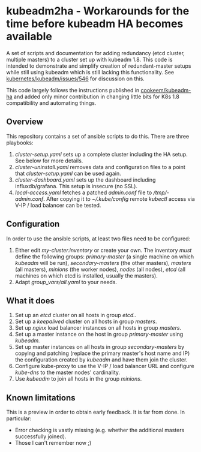 # kubeadm2ha - Workarounds for the time before kubeadm HA becomes available

A set of scripts and documentation for adding redundancy (etcd cluster, multiple masters) to a cluster set up with kubeadm 1.8. This code is intended to demonstrate and simplify creation of redundant-master setups while still using kubeadm which is still lacking this functionality. See [kubernetes/kubeadm/issues/546](https://github.com/kubernetes/kubeadm/issues/546) for discussion on this.

This code largely follows the instructions published in [cookeem/kubeadm-ha](https://github.com/cookeem/kubeadm-ha) and added only minor contribution in changing little bits for K8s 1.8 compatibility and automating things.

## Overview

This repository contains a set of ansible scripts to do this. There are three playbooks:
1. _cluster-setup.yaml_ sets up a complete cluster including the HA setup. See below for more details.
2. _cluster-uninstall.yaml_ removes data and configuration files to a point that _cluster-setup.yaml_ can be used again.
3. _cluster-dashboard.yaml_ sets up the dashboard including influxdb/grafana. This setup is insecure (no SSL).
4. _local-access.yaml_ fetches a patched _admin.conf_ file to _/tmp/<my-cluster-name>-admin.conf_. After copying it to _~/.kube/config_ remote _kubectl_ access via V-IP / load balancer can be tested. 

## Configuration

In order to use the ansible scripts, at least two files need to be configured:
1. Either edit _my-cluster.inventory_ or create your own. The inventory _must_ define the following groups: 
 _primary-master_ (a single machine on which _kubeadm_ will be run), _secondary-masters_ (the other masters), _masters_ (all masters), _minions_ (the worker nodes), _nodes_ (all nodes), _etcd_ (all machines on which etcd is installed, usually the masters).
2. Adapt _group_vars/all.yaml_ to your needs. 

## What it does
1. Set up an _etcd_ cluster on all hosts in group _etcd._.
2. Set up a _keepalived_ cluster on all hosts in group _masters_.
3. Set up _nginx_ load balancer instances on all hosts in group _masters_.
4. Set up a master instance on the host in group _primary-master_ using _kubeadm._
5. Set up master instances on all hosts in group _secondary-masters_ by copying and patching (replace the primary master's host name and IP) the configuration created by _kubeadm_ and have them join the cluster.
6. Configure kube-proxy to use the V-IP / load balancer URL and configure _kube-dns_ to the master nodes' cardinality.
7. Use _kubeadm_ to join all hosts in the group _minions_. 

## Known limitations
This is a preview in order to obtain early feedback. It is far from done. In particular:
- Error checking is vastly missing (e.g. whether the additional masters successfully joined).
- Those I can't remember now ;)
